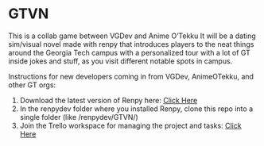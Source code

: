 # GTVN
This is a collab game between VGDev and Anime O’Tekku   It will be a dating sim/visual novel made with renpy that introduces players to the neat things around the Georgia Tech campus with a personalized tour with a lot of GT inside jokes and stuff, as you visit different notable spots in campus.

Instructions for new developers coming in from VGDev, AnimeOTekku, and other GT orgs:

1. Download the latest version of Renpy here: [Click Here](https://www.renpy.org/latest.html)
2. In the renpydev folder where you installed Renpy, clone this repo into a single folder (like /renpydev/GTVN/)
3. Join the Trello workspace for managing the project and tasks: [Click Here](https://trello.com/invite/gtvn2/0f0568d2575bb361f938beb2a117a68b)
